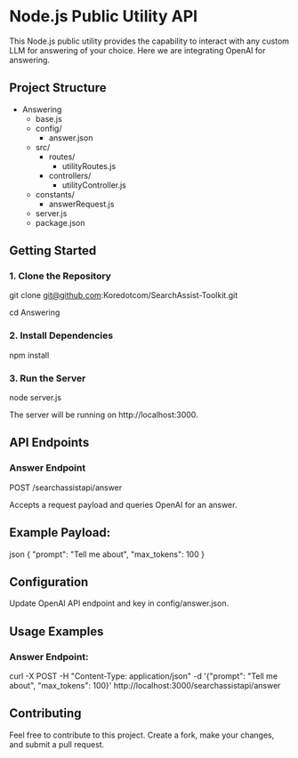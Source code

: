 # Node.js Public Utility API

This Node.js public utility provides the capability to interact with any custom LLM for answering of your choice. Here we are integrating OpenAI for answering.

## Project Structure

- Answering
    - base.js
    - config/
        - answer.json
    - src/
        - routes/
            - utilityRoutes.js
        - controllers/
            - utilityController.js
    - constants/
        - answerRequest.js
    - server.js
    - package.json

## Getting Started

### 1. Clone the Repository

git clone git@github.com:Koredotcom/SearchAssist-Toolkit.git

cd Answering

### 2. Install Dependencies

npm install

### 3. Run the Server
node server.js

The server will be running on http://localhost:3000.

## API Endpoints

### Answer Endpoint
POST /searchassistapi/answer

Accepts a request payload and queries OpenAI for an answer.

## Example Payload:

json
{
  "prompt": "Tell me about",
  "max_tokens": 100
}

## Configuration

Update OpenAI API endpoint and key in config/answer.json.

## Usage Examples

### Answer Endpoint:

curl -X POST -H "Content-Type: application/json" -d '{"prompt": "Tell me about", "max_tokens": 100}' http://localhost:3000/searchassistapi/answer

## Contributing
Feel free to contribute to this project. Create a fork, make your changes, and submit a pull request.
